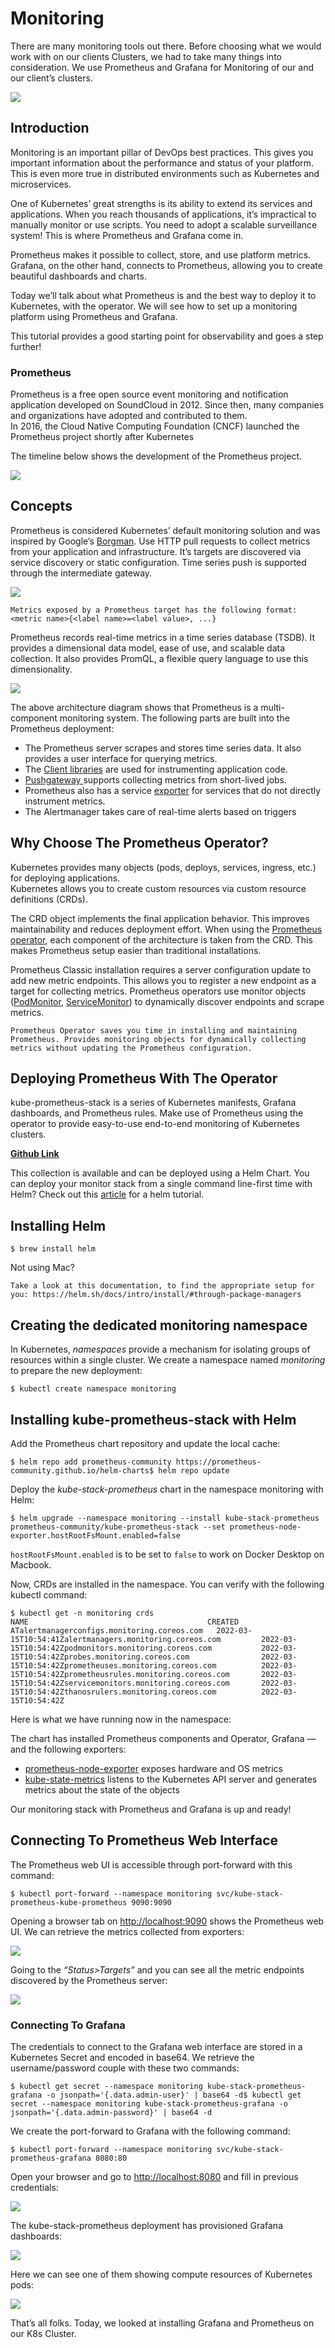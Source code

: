 # Monitoring

There are many monitoring tools out there. Before choosing what we would work with on our clients Clusters, we had to take many things into consideration. We use Prometheus and Grafana for Monitoring of our and our client’s clusters.

![](https://miro.medium.com/max/1400/0\*tbNYcUWT5XdWoVBO.png)

## Introduction <a href="#c581" id="c581"></a>

Monitoring is an important pillar of DevOps best practices. This gives you important information about the performance and status of your platform. This is even more true in distributed environments such as Kubernetes and microservices.

One of Kubernetes’ great strengths is its ability to extend its services and applications. When you reach thousands of applications, it’s impractical to manually monitor or use scripts. You need to adopt a scalable surveillance system! This is where Prometheus and Grafana come in.

Prometheus makes it possible to collect, store, and use platform metrics. Grafana, on the other hand, connects to Prometheus, allowing you to create beautiful dashboards and charts.

Today we’ll talk about what Prometheus is and the best way to deploy it to Kubernetes, with the operator. We will see how to set up a monitoring platform using Prometheus and Grafana.

This tutorial provides a good starting point for observability and goes a step further!

### Prometheus <a href="#f4d6" id="f4d6"></a>

Prometheus is a free open source event monitoring and notification application developed on SoundCloud in 2012. Since then, many companies and organizations have adopted and contributed to them.\
In 2016, the Cloud Native Computing Foundation (CNCF) launched the Prometheus project shortly after Kubernetes

The timeline below shows the development of the Prometheus project.

![](https://miro.medium.com/max/1284/0\*RQlhSVCUq4DmNDkH.png)

## Concepts <a href="#id-169d" id="id-169d"></a>

Prometheus is considered Kubernetes’ default monitoring solution and was inspired by Google’s [Borgman](https://static.googleusercontent.com/media/research.google.com/en/pubs/archive/43438.pdf). Use HTTP pull requests to collect metrics from your application and infrastructure. It’s targets are discovered via service discovery or static configuration. Time series push is supported through the intermediate gateway.

![](https://miro.medium.com/max/1400/0\*L\_ibDR\_yo4dkASyn.png)

```
Metrics exposed by a Prometheus target has the following format: <metric name>{<label name>=<label value>, ...}
```

Prometheus records real-time metrics in a time series database (TSDB). It provides a dimensional data model, ease of use, and scalable data collection. It also provides PromQL, a flexible query language to use this dimensionality.

![](https://miro.medium.com/max/1400/0\*yW\_QRSkS6px7wjZc.png)

The above architecture diagram shows that Prometheus is a multi-component monitoring system. The following parts are built into the Prometheus deployment:

* The Prometheus server scrapes and stores time series data. It also provides a user interface for querying metrics.
* The [Client libraries](https://prometheus.io/docs/instrumenting/clientlibs/) are used for instrumenting application code.
* [Pushgateway ](https://prometheus.io/docs/instrumenting/exporters/)supports collecting metrics from short-lived jobs.
* Prometheus also has a service [exporter](https://github.com/prometheus/alertmanager) for services that do not directly instrument metrics.
* The Alertmanager takes care of real-time alerts based on triggers

## Why Choose The Prometheus Operator? <a href="#aa28" id="aa28"></a>

Kubernetes provides many objects (pods, deploys, services, ingress, etc.) for deploying applications.\
Kubernetes allows you to create custom resources via custom resource definitions (CRDs).

The CRD object implements the final application behavior. This improves maintainability and reduces deployment effort. When using the [Prometheus operator](https://github.com/prometheus-operator/prometheus-operator), each component of the architecture is taken from the CRD. This makes Prometheus setup easier than traditional installations.

Prometheus Classic installation requires a server configuration update to add new metric endpoints. This allows you to register a new endpoint as a target for collecting metrics. Prometheus operators use monitor objects ([PodMonitor](https://github.com/prometheus-operator/prometheus-operator/blob/main/Documentation/api.md#podmonitor), [ServiceMonitor](https://github.com/prometheus-operator/prometheus-operator/blob/main/Documentation/api.md#servicemonitor)) to dynamically discover endpoints and scrape metrics.

```
Prometheus Operator saves you time in installing and maintaining Prometheus. Provides monitoring objects for dynamically collecting metrics without updating the Prometheus configuration.
```

## Deploying Prometheus With The Operator <a href="#id-718c" id="id-718c"></a>

kube-prometheus-stack is a series of Kubernetes manifests, Grafana dashboards, and Prometheus rules. Make use of Prometheus using the operator to provide easy-to-use end-to-end monitoring of Kubernetes clusters.

[**Github Link**](https://github.com/prometheus-community/helm-charts/tree/main/charts/kube-prometheus-stack)

This collection is available and can be deployed using a Helm Chart. You can deploy your monitor stack from a single command line-first time with Helm? Check out this [article](https://medium.com/@apotitech/k8s-quickstart-helm-3667d58e1f29) for a helm tutorial.

## Installing Helm <a href="#ab21" id="ab21"></a>

```
$ brew install helm
```

Not using Mac?

```
Take a look at this documentation, to find the appropriate setup for you: https://helm.sh/docs/intro/install/#through-package-managers
```

## Creating the dedicated monitoring namespace <a href="#id-6a56" id="id-6a56"></a>

In Kubernetes, _namespaces_ provide a mechanism for isolating groups of resources within a single cluster. We create a namespace named _monitoring_ to prepare the new deployment:

```
$ kubectl create namespace monitoring
```

## Installing kube-prometheus-stack with Helm <a href="#f728" id="f728"></a>

Add the Prometheus chart repository and update the local cache:

```
$ helm repo add prometheus-community https://prometheus-community.github.io/helm-charts$ helm repo update
```

Deploy the _kube-stack-prometheus_ chart in the namespace monitoring with Helm:

```
$ helm upgrade --namespace monitoring --install kube-stack-prometheus prometheus-community/kube-prometheus-stack --set prometheus-node-exporter.hostRootFsMount.enabled=false
```

`hostRootFsMount.enabled` is to be set to `false` to work on Docker Desktop on Macbook.

Now, CRDs are installed in the namespace. You can verify with the following kubectl command:

```
$ kubectl get -n monitoring crds                                                           NAME                                        CREATED ATalertmanagerconfigs.monitoring.coreos.com   2022-03-15T10:54:41Zalertmanagers.monitoring.coreos.com         2022-03-15T10:54:42Zpodmonitors.monitoring.coreos.com           2022-03-15T10:54:42Zprobes.monitoring.coreos.com                2022-03-15T10:54:42Zprometheuses.monitoring.coreos.com          2022-03-15T10:54:42Zprometheusrules.monitoring.coreos.com       2022-03-15T10:54:42Zservicemonitors.monitoring.coreos.com       2022-03-15T10:54:42Zthanosrulers.monitoring.coreos.com          2022-03-15T10:54:42Z
```

Here is what we have running now in the namespace:

The chart has installed Prometheus components and Operator, Grafana — and the following exporters:

* [prometheus-node-exporter](https://github.com/prometheus/node\_exporter) exposes hardware and OS metrics
* [kube-state-metrics](https://github.com/kubernetes/kube-state-metrics) listens to the Kubernetes API server and generates metrics about the state of the objects

Our monitoring stack with Prometheus and Grafana is up and ready!

## Connecting To Prometheus Web Interface <a href="#id-4aae" id="id-4aae"></a>

The Prometheus web UI is accessible through port-forward with this command:

```
$ kubectl port-forward --namespace monitoring svc/kube-stack-prometheus-kube-prometheus 9090:9090
```

Opening a browser tab on [http://localhost:9090](http://localhost:9090/) shows the Prometheus web UI. We can retrieve the metrics collected from exporters:

![](https://miro.medium.com/max/1400/0\*zd8JqLK14jW28Gk4.png)

Going to the _“Status>Targets”_ and you can see all the metric endpoints discovered by the Prometheus server:

![](https://miro.medium.com/max/1400/0\*RlcWdsmSOKXqWEq3.png)

### Connecting To Grafana <a href="#id-58fa" id="id-58fa"></a>

The credentials to connect to the Grafana web interface are stored in a Kubernetes Secret and encoded in base64. We retrieve the username/password couple with these two commands:

```
$ kubectl get secret --namespace monitoring kube-stack-prometheus-grafana -o jsonpath='{.data.admin-user}' | base64 -d$ kubectl get secret --namespace monitoring kube-stack-prometheus-grafana -o jsonpath='{.data.admin-password}' | base64 -d
```

We create the port-forward to Grafana with the following command:

```
$ kubectl port-forward --namespace monitoring svc/kube-stack-prometheus-grafana 8080:80
```

Open your browser and go to [http://localhost:8080](http://localhost:8080/) and fill in previous credentials:

![](https://miro.medium.com/max/1334/0\*GzWIwpCuaKdyyLRT.png)

The kube-stack-prometheus deployment has provisioned Grafana dashboards:

![](https://miro.medium.com/max/1400/0\*s2fJ46FWAhY38sq-.png)

Here we can see one of them showing compute resources of Kubernetes pods:

![](https://miro.medium.com/max/1400/0\*4Px0EJ2kFoKalkmJ.png)

That’s all folks. Today, we looked at installing Grafana and Prometheus on our K8s Cluster.
